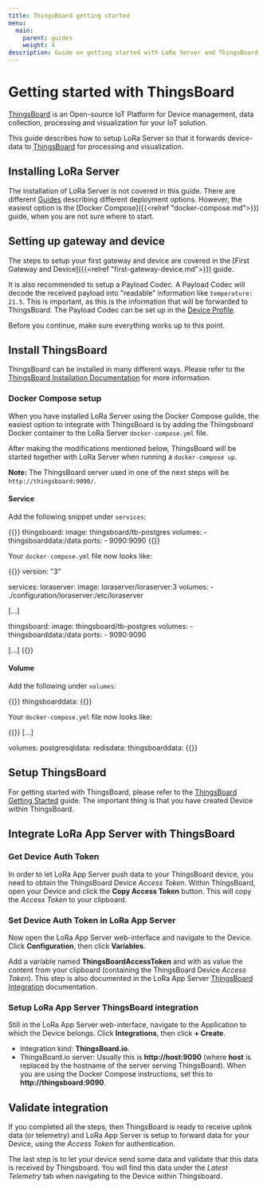 ```yaml
---
title: ThingsBoard getting started
menu:
  main:
    parent: guides
    weight: 4
description: Guide on getting started with LoRa Server and ThingsBoard.
---
```


# Getting started with ThingsBoard

[ThingsBoard](https://www.thingsboard.io) is an Open-source IoT Platform for
Device management, data collection, processing and visualization for your IoT
solution.

This guide describes how to setup LoRa Server so that it forwards device-data
to [ThingsBoard](https://www.thingsboard.io) for processing and visualization.

## Installing LoRa Server

The installation of LoRa Server is not covered in this guide. There are
different [Guides](/guides/) describing different deployment options. However,
the easiest option is the [Docker Compose]({{<relref "docker-compose.md">}})
guide, when you are not sure where to start.

## Setting up gateway and device

The steps to setup your first gateway and device are covered in the
[First Gateway and Device]({{<relref "first-gateway-device.md">}}) guide.

It is also recommended to setup a Payload Codec. A Payload Codec will decode
the received payload into "readable" information like `temperature: 21.5`.
This is important, as this is the information that will be forwarded to
ThingsBoard. The Payload Codec can be set up in the [Device Profile](/lora-app-server/use/device-profiles/).

Before you continue, make sure everything works up to this point.

## Install ThingsBoard

ThingsBoard can be installed in many different ways. Please refer to the
[ThingsBoard Installation Documentation](https://thingsboard.io/docs/installation/)
for more information.

### Docker Compose setup

When you have installed LoRa Server using the Docker Compose guilde, the easiest
option to integrate with ThingsBoard is by adding the Thiingsboard Docker
container to the LoRa Server `docker-compose.yml` file.

After making the modifications mentioned below, ThingsBoard will be started
together with LoRa Server when running a `docker-compose up`.

**Note:** The ThingsBoard server used in one of the next steps will be
`http://thingsboard:9090/`.

#### Service

Add the following snippet under `services`:

{{<highlight yaml>}}
  thingsboard:
    image: thingsboard/tb-postgres
    volumes:
      - thingsboarddata:/data
    ports:
      - 9090:9090
{{</highlight>}}

Your `docker-compose.yml` file now looks like:

{{<highlight yaml>}}
version: "3"

services:
  loraserver:
    image: loraserver/loraserver:3
    volumes:
      - ./configuration/loraserver:/etc/loraserver

  [...]

  thingsboard:
    image: thingsboard/tb-postgres
    volumes:
      - thingsboarddata:/data
    ports:
      - 9090:9090

  [...]
{{</highlight>}}

#### Volume

Add the following under `volumes`:

{{<highlight yaml>}}
  thingsboarddata:
{{</highlight>}}

Your `docker-compose.yml` file now looks like:

{{<highlight yaml>}}
[...]

volumes:
  postgresqldata:
  redisdata:
  thingsboarddata:
{{</highlight>}}

## Setup ThingsBoard

For getting started with ThingsBoard, please refer to the
[ThingsBoard Getting Started](https://thingsboard.io/docs/getting-started-guides/helloworld/)
guide. The important thing is that you have created Device within ThingsBoard.

## Integrate LoRa App Server with ThingsBoard

### Get Device Auth Token

In order to let LoRa App Server push data to your ThingsBoard device, you need
to obtain the ThingsBoard Device _Access Token_. Within ThingsBoard, open your
Device and click the **Copy Access Token** button. This will copy the
_Access Token_ to your clipboard.

### Set Device Auth Token in LoRa App Server

Now open the LoRa App Server web-interface and navigate to the Device. Click
**Configuration**, then click **Variables**.

Add a variable named **ThingsBoardAccessToken** and with as value the content
from your clipboard (containing the ThingsBoard Device _Access Token_).
This step is also documented in the LoRa App Server [ThingsBoard Integration](/lora-app-server/integrate/sending-receiving/thingsboard/)
documentation.

### Setup LoRa App Server ThingsBoard integration

Still in the LoRa App Server web-interface, navigate to the Application to
which the Device belongs. Click **Integrations**, then click **+ Create**.

* Integration kind: **ThingsBoard.io**.
* ThingsBoard.io server: Usually this is **http://host:9090** (where **host**
  is replaced by the hostname of the server serving ThingsBoard). When you are
  using the Docker Compose instructions, set this to **http://thingsboard:9090**.

## Validate integration

If you completed all the steps, then ThingsBoard is ready to receive uplink
data (or telemetry) and LoRa App Server is setup to forward data for your
Device, using the _Access Token_ for authentication.

The last step is to let your device send some data and validate that this data
is received by Thingsboard. You will find this data under the _Latest Telemetry_
tab when navigating to the Device within Thingsboard.
